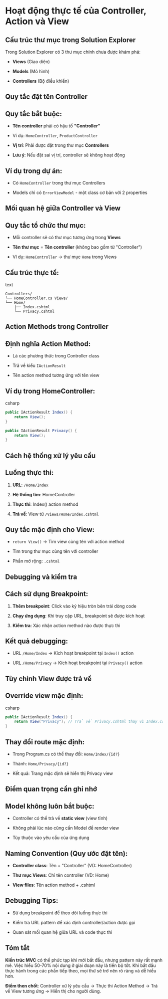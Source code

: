 # Hoạt động thực tế của Controller, Action và View

## Cấu trúc thư mục trong Solution Explorer

Trong Solution Explorer có 3 thư mục chính chưa được khám phá:

- **Views** (Giao diện)
    
- **Models** (Mô hình)
    
- **Controllers** (Bộ điều khiển)
    

## Quy tắc đặt tên Controller

## Quy tắc bắt buộc:

- **Tên controller** phải có hậu tố **"Controller"**
    
- Ví dụ: `HomeController`, `ProductController`
    
- **Vị trí**: Phải được đặt trong thư mục **Controllers**
    
- **Lưu ý**: Nếu đặt sai vị trí, controller sẽ không hoạt động
    

## Ví dụ trong dự án:

- Có `HomeController` trong thư mục Controllers
    
- Models chỉ có `ErrorViewModel` - một class cơ bản với 2 properties
    

## Mối quan hệ giữa Controller và View

## Quy tắc tổ chức thư mục:

- Mỗi controller sẽ có thư mục tương ứng trong **Views**
    
- **Tên thư mục** = **Tên controller** (không bao gồm từ "Controller")
    
- Ví dụ: `HomeController` → thư mục `Home` trong Views
    

## Cấu trúc thực tế:

text

```
Controllers/   
└── HomeController.cs Views/   
└── Home/      
	├── Index.cshtml      
	└── Privacy.cshtml
```

## Action Methods trong Controller

## Định nghĩa Action Method:

- Là các phương thức trong Controller class
    
- Trả về kiểu `IActionResult`
    
- Tên action method tương ứng với tên view
    

## Ví dụ trong HomeController:

csharp

```c#
public IActionResult Index() {     
	return View(); 
} 

public IActionResult Privacy() {    
	return View(); 
}
```

## Cách hệ thống xử lý yêu cầu

## Luồng thực thi:

1. **URL**: `/Home/Index`
    
2. **Hệ thống tìm**: HomeController
    
3. **Thực thi**: Index() action method
    
4. **Trả về**: View từ `/Views/Home/Index.cshtml`
    

## Quy tắc mặc định cho View:

- `return View()` → Tìm view cùng tên với action method
    
- Tìm trong thư mục cùng tên với controller
    
- Phần mở rộng: `.cshtml`
    

## Debugging và kiểm tra

## Cách sử dụng Breakpoint:

1. **Thêm breakpoint**: Click vào ký hiệu tròn bên trái dòng code
    
2. **Chạy ứng dụng**: Khi truy cập URL, breakpoint sẽ được kích hoạt
    
3. **Kiểm tra**: Xác nhận action method nào được thực thi
    

## Kết quả debugging:

- URL `/Home/Index` → Kích hoạt breakpoint tại `Index()` action
    
- URL `/Home/Privacy` → Kích hoạt breakpoint tại `Privacy()` action
    

## Tùy chỉnh View được trả về

## Override view mặc định:

csharp

```c#
public IActionResult Index() {     
	return View("Privacy"); // Trả về Privacy.cshtml thay vì Index.cshtml 
}
```

## Thay đổi route mặc định:

- Trong Program.cs có thể thay đổi: `Home/Index/{id?}`
    
- Thành: `Home/Privacy/{id?}`
    
- Kết quả: Trang mặc định sẽ hiển thị Privacy view
    

## Điểm quan trọng cần ghi nhớ

## Model không luôn bắt buộc:

- Controller có thể trả về **static view** (view tĩnh)
    
- Không phải lúc nào cũng cần Model để render view
    
- Tùy thuộc vào yêu cầu của ứng dụng
    

## Naming Convention (Quy ước đặt tên):

- **Controller class**: Tên + "Controller" (VD: HomeController)
    
- **Thư mục Views**: Chỉ tên controller (VD: Home)
    
- **View files**: Tên action method + .cshtml
    

## Debugging Tips:

- Sử dụng breakpoint để theo dõi luồng thực thi
    
- Kiểm tra URL pattern để xác định controller/action được gọi
    
- Quan sát mối quan hệ giữa URL và code thực thi
    

## Tóm tắt

**Kiến trúc MVC** có thể phức tạp khi mới bắt đầu, nhưng pattern này rất mạnh mẽ. Việc hiểu 50-70% nội dung ở giai đoạn này là tiến bộ tốt. Khi bắt đầu thực hành trong các phần tiếp theo, mọi thứ sẽ trở nên rõ ràng và dễ hiểu hơn.

**Điểm then chốt**: Controller xử lý yêu cầu → Thực thi Action Method → Trả về View tương ứng → Hiển thị cho người dùng.
